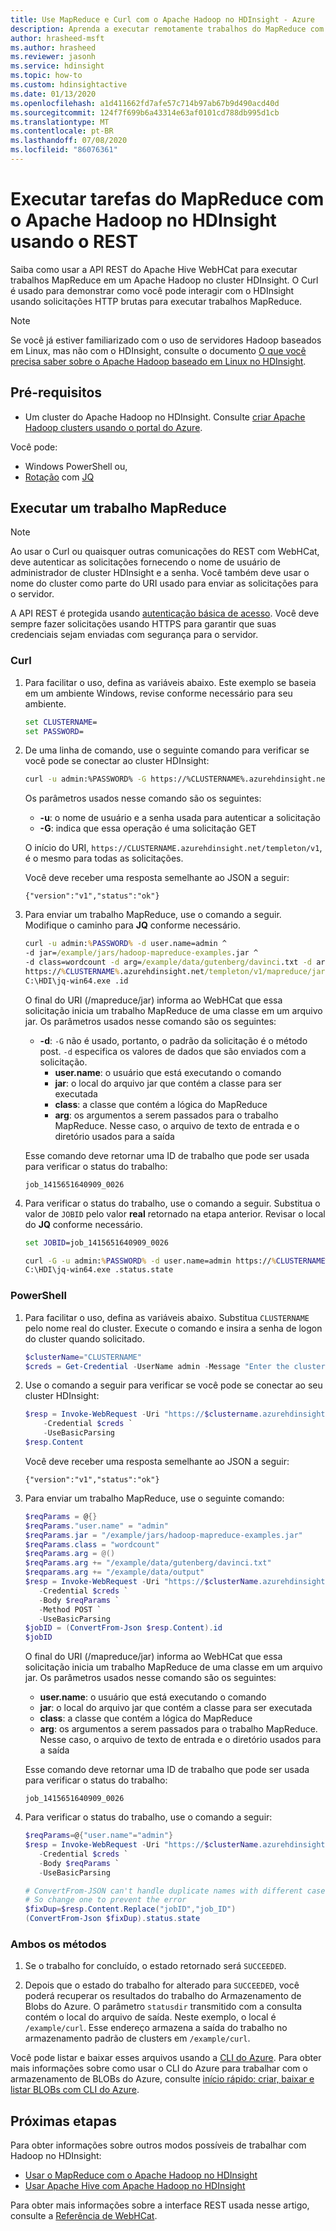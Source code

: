 ```yaml
---
title: Use MapReduce e Curl com o Apache Hadoop no HDInsight - Azure
description: Aprenda a executar remotamente trabalhos do MapReduce com o Apache Hadoop no HDInsight usando o Curl.
author: hrasheed-msft
ms.author: hrasheed
ms.reviewer: jasonh
ms.service: hdinsight
ms.topic: how-to
ms.custom: hdinsightactive
ms.date: 01/13/2020
ms.openlocfilehash: a1d411662fd7afe57c714b97ab67b9d490acd40d
ms.sourcegitcommit: 124f7f699b6a43314e63af0101cd788db995d1cb
ms.translationtype: MT
ms.contentlocale: pt-BR
ms.lasthandoff: 07/08/2020
ms.locfileid: "86076361"
---
```

# <a name="run-mapreduce-jobs-with-apache-hadoop-on-hdinsight-using-rest"></a>Executar tarefas do MapReduce com o Apache Hadoop no HDInsight usando o REST

Saiba como usar a API REST do Apache Hive WebHCat para executar trabalhos MapReduce em um Apache Hadoop no cluster HDInsight. O Curl é usado para demonstrar como você pode interagir com o HDInsight usando solicitações HTTP brutas para executar trabalhos MapReduce.

> [!NOTE]  
> Se você já estiver familiarizado com o uso de servidores Hadoop baseados em Linux, mas não com o HDInsight, consulte o documento [O que você precisa saber sobre o Apache Hadoop baseado em Linux no HDInsight](../hdinsight-hadoop-linux-information.md).

## <a name="prerequisites"></a>Pré-requisitos

* Um cluster do Apache Hadoop no HDInsight. Consulte [criar Apache Hadoop clusters usando o portal do Azure](../hdinsight-hadoop-create-linux-clusters-portal.md).

Você pode:
  * Windows PowerShell ou,
  * [Rotação](https://curl.haxx.se/) com [JQ](https://stedolan.github.io/jq/)

## <a name="run-a-mapreduce-job"></a>Executar um trabalho MapReduce

> [!NOTE]  
> Ao usar o Curl ou quaisquer outras comunicações do REST com WebHCat, deve autenticar as solicitações fornecendo o nome de usuário de administrador de cluster HDInsight e a senha. Você também deve usar o nome do cluster como parte do URI usado para enviar as solicitações para o servidor.
>
> A API REST é protegida usando [autenticação básica de acesso](https://en.wikipedia.org/wiki/Basic_access_authentication). Você deve sempre fazer solicitações usando HTTPS para garantir que suas credenciais sejam enviadas com segurança para o servidor.

### <a name="curl"></a>Curl

1. Para facilitar o uso, defina as variáveis abaixo. Este exemplo se baseia em um ambiente Windows, revise conforme necessário para seu ambiente.

    ```cmd
    set CLUSTERNAME=
    set PASSWORD=
    ```

1. De uma linha de comando, use o seguinte comando para verificar se você pode se conectar ao cluster HDInsight:

    ```bash
    curl -u admin:%PASSWORD% -G https://%CLUSTERNAME%.azurehdinsight.net/templeton/v1/status
    ```

    Os parâmetros usados nesse comando são os seguintes:

   * **-u**: o nome de usuário e a senha usada para autenticar a solicitação
   * **-G**: indica que essa operação é uma solicitação GET

   O início do URI, `https://CLUSTERNAME.azurehdinsight.net/templeton/v1`, é o mesmo para todas as solicitações.

    Você deve receber uma resposta semelhante ao JSON a seguir:

    ```output
    {"version":"v1","status":"ok"}
    ```

1. Para enviar um trabalho MapReduce, use o comando a seguir. Modifique o caminho para **JQ** conforme necessário.

    ```cmd
    curl -u admin:%PASSWORD% -d user.name=admin ^
    -d jar=/example/jars/hadoop-mapreduce-examples.jar ^
    -d class=wordcount -d arg=/example/data/gutenberg/davinci.txt -d arg=/example/data/output ^
    https://%CLUSTERNAME%.azurehdinsight.net/templeton/v1/mapreduce/jar | ^
    C:\HDI\jq-win64.exe .id
    ```

    O final do URI (/mapreduce/jar) informa ao WebHCat que essa solicitação inicia um trabalho MapReduce de uma classe em um arquivo jar. Os parâmetros usados nesse comando são os seguintes:

   * **-d**: `-G` não é usado, portanto, o padrão da solicitação é o método post. `-d` especifica os valores de dados que são enviados com a solicitação.
     * **user.name**: o usuário que está executando o comando
     * **jar**: o local do arquivo jar que contém a classe para ser executada
     * **class**: a classe que contém a lógica do MapReduce
     * **arg**: os argumentos a serem passados para o trabalho MapReduce. Nesse caso, o arquivo de texto de entrada e o diretório usados para a saída

    Esse comando deve retornar uma ID de trabalho que pode ser usada para verificar o status do trabalho:

       job_1415651640909_0026

1. Para verificar o status do trabalho, use o comando a seguir. Substitua o valor de `JOBID` pelo valor **real** retornado na etapa anterior. Revisar o local do **JQ** conforme necessário.

    ```cmd
    set JOBID=job_1415651640909_0026

    curl -G -u admin:%PASSWORD% -d user.name=admin https://%CLUSTERNAME%.azurehdinsight.net/templeton/v1/jobs/%JOBID% | ^
    C:\HDI\jq-win64.exe .status.state
    ```

### <a name="powershell"></a>PowerShell

1. Para facilitar o uso, defina as variáveis abaixo. Substitua `CLUSTERNAME` pelo nome real do cluster. Execute o comando e insira a senha de logon do cluster quando solicitado.

    ```powershell
    $clusterName="CLUSTERNAME"
    $creds = Get-Credential -UserName admin -Message "Enter the cluster login password"
    ```

1. Use o comando a seguir para verificar se você pode se conectar ao seu cluster HDInsight:

    ```powershell
    $resp = Invoke-WebRequest -Uri "https://$clustername.azurehdinsight.net/templeton/v1/status" `
        -Credential $creds `
        -UseBasicParsing
    $resp.Content
    ```

    Você deve receber uma resposta semelhante ao JSON a seguir:

    ```output
    {"version":"v1","status":"ok"}
    ```

1. Para enviar um trabalho MapReduce, use o seguinte comando:

    ```powershell
    $reqParams = @{}
    $reqParams."user.name" = "admin"
    $reqParams.jar = "/example/jars/hadoop-mapreduce-examples.jar"
    $reqParams.class = "wordcount"
    $reqParams.arg = @()
    $reqParams.arg += "/example/data/gutenberg/davinci.txt"
    $reqparams.arg += "/example/data/output"
    $resp = Invoke-WebRequest -Uri "https://$clusterName.azurehdinsight.net/templeton/v1/mapreduce/jar" `
       -Credential $creds `
       -Body $reqParams `
       -Method POST `
       -UseBasicParsing
    $jobID = (ConvertFrom-Json $resp.Content).id
    $jobID
    ```

    O final do URI (/mapreduce/jar) informa ao WebHCat que essa solicitação inicia um trabalho MapReduce de uma classe em um arquivo jar. Os parâmetros usados nesse comando são os seguintes:

    * **user.name**: o usuário que está executando o comando
    * **jar**: o local do arquivo jar que contém a classe para ser executada
    * **class**: a classe que contém a lógica do MapReduce
    * **arg**: os argumentos a serem passados para o trabalho MapReduce. Nesse caso, o arquivo de texto de entrada e o diretório usados para a saída

   Esse comando deve retornar uma ID de trabalho que pode ser usada para verificar o status do trabalho:

       job_1415651640909_0026

1. Para verificar o status do trabalho, use o comando a seguir:

    ```powershell
    $reqParams=@{"user.name"="admin"}
    $resp = Invoke-WebRequest -Uri "https://$clusterName.azurehdinsight.net/templeton/v1/jobs/$jobID" `
       -Credential $creds `
       -Body $reqParams `
       -UseBasicParsing

    # ConvertFrom-JSON can't handle duplicate names with different case
    # So change one to prevent the error
    $fixDup=$resp.Content.Replace("jobID","job_ID")
    (ConvertFrom-Json $fixDup).status.state
    ```

### <a name="both-methods"></a>Ambos os métodos

1. Se o trabalho for concluído, o estado retornado será `SUCCEEDED`.

1. Depois que o estado do trabalho for alterado para `SUCCEEDED`, você poderá recuperar os resultados do trabalho do Armazenamento de Blobs do Azure. O parâmetro `statusdir` transmitido com a consulta contém o local do arquivo de saída. Neste exemplo, o local é `/example/curl`. Esse endereço armazena a saída do trabalho no armazenamento padrão de clusters em `/example/curl`.

Você pode listar e baixar esses arquivos usando a [CLI do Azure](/cli/azure/install-azure-cli). Para obter mais informações sobre como usar o CLI do Azure para trabalhar com o armazenamento de BLOBs do Azure, consulte [início rápido: criar, baixar e listar BLOBs com CLI do Azure](../../storage/blobs/storage-quickstart-blobs-cli.md).

## <a name="next-steps"></a>Próximas etapas

Para obter informações sobre outros modos possíveis de trabalhar com Hadoop no HDInsight:

* [Usar o MapReduce com o Apache Hadoop no HDInsight](hdinsight-use-mapreduce.md)
* [Usar Apache Hive com Apache Hadoop no HDInsight](hdinsight-use-hive.md)

Para obter mais informações sobre a interface REST usada nesse artigo, consulte a [Referência de WebHCat](https://cwiki.apache.org/confluence/display/Hive/WebHCat+Reference).
